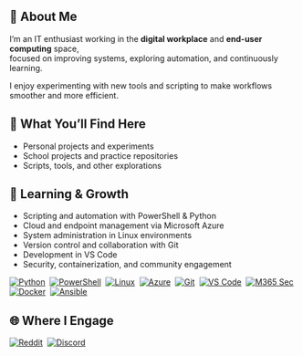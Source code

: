 ## 💼 About Me

I’m an IT enthusiast working in the **digital workplace** and **end-user computing** space,  
focused on improving systems, exploring automation, and continuously learning.  

I enjoy experimenting with new tools and scripting to make workflows smoother and more efficient.  

## 🔧 What You’ll Find Here

- Personal projects and experiments  
- School projects and practice repositories  
- Scripts, tools, and other explorations

## 🚀 Learning & Growth

- Scripting and automation with PowerShell & Python  
- Cloud and endpoint management via Microsoft Azure  
- System administration in Linux environments  
- Version control and collaboration with Git  
- Development in VS Code  
- Security, containerization, and community engagement  

<p dir="auto" center>
<a href="https://www.python.org/" target="_blank" rel="noopener noreferrer"><img alt="Python" src="https://img.shields.io/badge/Python-3776AB?style=for-the-badge&logo=python&logoColor=white" /></a>&nbsp;
<a href="https://learn.microsoft.com/powershell/" target="_blank" rel="noopener noreferrer"><img alt="PowerShell" src="https://img.shields.io/badge/PowerShell-5391FE?style=for-the-badge&logo=powershell&logoColor=white" /></a>&nbsp;
<a href="https://www.linux.org/" target="_blank" rel="noopener noreferrer"><img alt="Linux" src="https://img.shields.io/badge/Linux-FCC624?style=for-the-badge&logo=linux&logoColor=black" /></a>&nbsp;
<a href="https://azure.microsoft.com/" target="_blank" rel="noopener noreferrer"><img alt="Azure" src="https://img.shields.io/badge/Azure-0089D6?style=for-the-badge&logo=microsoftazure&logoColor=white" /></a>&nbsp;
<a href="https://git-scm.com/" target="_blank" rel="noopener noreferrer"><img alt="Git" src="https://img.shields.io/badge/Git-F05032?style=for-the-badge&logo=git&logoColor=white" /></a>&nbsp;
<a href="https://code.visualstudio.com/" target="_blank" rel="noopener noreferrer"><img alt="VS Code" src="https://img.shields.io/badge/VS%20Code-0078D7?style=for-the-badge&logo=visualstudiocode&logoColor=white" /></a>&nbsp;
<a href="https://learn.microsoft.com/microsoft-365/security/" target="_blank" rel="noopener noreferrer"><img alt="M365 Sec" src="https://img.shields.io/badge/M365%20Sec-0078D4?style=for-the-badge&logo=microsoft&logoColor=white" /></a>&nbsp;
<a href="https://www.docker.com/" target="_blank" rel="noopener noreferrer"><img alt="Docker" src="https://img.shields.io/badge/Docker-2496ED?style=for-the-badge&logo=docker&logoColor=white" /></a>&nbsp;
<a href="https://www.ansible.com/" target="_blank" rel="noopener noreferrer"><img alt="Ansible" src="https://img.shields.io/badge/Ansible-EE0000?style=for-the-badge&logo=ansible&logoColor=white" /></a>

## 🌐 Where I Engage

<p dir="auto" center>
<a href="https://github.com/beauberghmans" target="_blank" rel="noopener noreferrer"><img alt="Reddit" src="https://img.shields.io/badge/Reddit-FF4500?style=for-the-badge&logo=reddit&logoColor=white" /></a>&nbsp;
<a href="https://github.com/beauberghmans" target="_blank" rel="noopener noreferrer"><img alt="Discord" src="https://img.shields.io/badge/Discord-5865F2?style=for-the-badge&logo=discord&logoColor=white" /></a>&nbsp;
</p>
